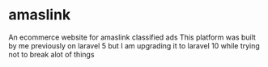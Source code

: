 # amaslink
An ecommerce website for amaslink classified ads
This platform was built by me previously on laravel 5 but I am upgrading it to laravel 10 while trying not to break alot of things

